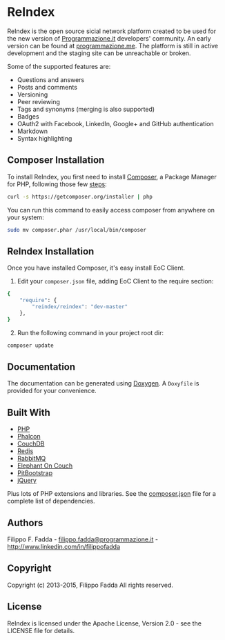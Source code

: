 ReIndex
========
ReIndex is the open source sicial network platform created to be used for the new version of [Programmazione.it](http://programmazione.it) developers' community.
An early version can be found at [programmazione.me](http://programmazione.me). The platform is still in active 
development and the staging site can be unreachable or broken.

Some of the supported features are:

- Questions and answers
- Posts and comments
- Versioning
- Peer reviewing
- Tags and synonyms (merging is also supported)
- Badges
- OAuth2 with Facebook, LinkedIn, Google+ and GitHub authentication
- Markdown
- Syntax highlighting


Composer Installation
---------------------

To install ReIndex, you first need to install [Composer](http://getcomposer.org/), a Package Manager for
PHP, following those few [steps](http://getcomposer.org/doc/00-intro.md#installation-nix):

```sh
curl -s https://getcomposer.org/installer | php
```

You can run this command to easily access composer from anywhere on your system:

```sh
sudo mv composer.phar /usr/local/bin/composer
```


ReIndex Installation
--------------------
Once you have installed Composer, it's easy install EoC Client.

1. Edit your `composer.json` file, adding EoC Client to the require section:
```sh
{
    "require": {
        "reindex/reindex": "dev-master"
    },
}
```
2. Run the following command in your project root dir:
```sh
composer update
```


Documentation
-------------
The documentation can be generated using [Doxygen](http://doxygen.org). A `Doxyfile` is provided for your convenience.


Built With
----------
- [PHP](http://php.net)
- [Phalcon](https://phalconphp.com)
- [CouchDB](http://couchdb.apache.org/)
- [Redis](http://redis.io/)
- [RabbitMQ](https://www.rabbitmq.com)
- [Elephant On Couch](http://elephantoncouch.com)
- [PitBootstrap](https://github.com/dedalozzo/pit-bootstrap)
- [jQuery](https://jquery.com/)

Plus lots of PHP extensions and libraries. See the [composer.json](https://github.com/dedalozzo/pit-press/blob/master/composer.json) 
file for a complete list of dependencies.


Authors
-------
Filippo F. Fadda - <filippo.fadda@programmazione.it> - <http://www.linkedin.com/in/filippofadda>


Copyright
---------
Copyright (c) 2013-2015, Filippo Fadda
All rights reserved.


License
-------
ReIndex is licensed under the Apache License, Version 2.0 - see the LICENSE file for details.